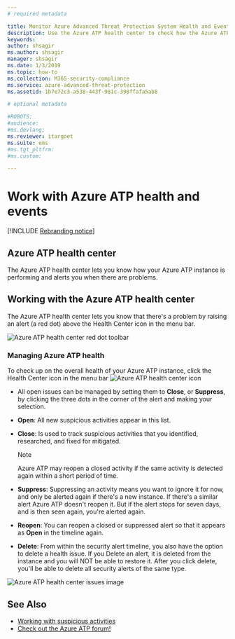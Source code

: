 ```yaml
---
# required metadata

title: Monitor Azure Advanced Threat Protection System Health and Events
description: Use the Azure ATP health center to check how the Azure ATP service is working and be alerted to potential problems and view system events in the Event viewer.
keywords:
author: shsagir
ms.author: shsagir
manager: shsagir
ms.date: 1/3/2019
ms.topic: how-to
ms.collection: M365-security-compliance
ms.service: azure-advanced-threat-protection
ms.assetid: 1b7e72c3-a538-443f-981c-398ffafa5ab8

# optional metadata

#ROBOTS:
#audience:
#ms.devlang:
ms.reviewer: itargoet
ms.suite: ems
#ms.tgt_pltfrm:
#ms.custom:

---
```



# Work with Azure ATP health and events

[!INCLUDE [Rebranding notice](includes/rebranding.md)]

## Azure ATP health center 

The Azure ATP health center lets you know how your Azure ATP instance is performing and alerts you when there are problems.

## Working with the Azure ATP health center

The Azure ATP health center lets you know that there's a problem by raising an alert (a red dot) above the Health Center icon in the menu bar.

![Azure ATP health center red dot toolbar](media/atp-health-bar.png)

### Managing Azure ATP health
To check up on the overall health of your Azure ATP instance, click the Health Center icon in the menu bar ![Azure ATP health center icon](media/atp-red-dot.png)

- All open issues can be managed by setting them to **Close**,  or **Suppress**, by clicking the three dots in the corner of the alert and making your selection.

-   **Open**: All new suspicious activities appear in this list.

-   **Close**: Is used to track suspicious activities that you identified, researched, and fixed for mitigated.

    > [!NOTE]
    > Azure ATP may reopen a closed activity if the same activity is detected again within a short period of time.
    
-   **Suppress**: Suppressing an activity means you want to ignore it for now, and only be alerted again if there's a new instance. If there's a similar alert Azure ATP doesn't reopen it. But if the alert stops for seven days, and is then seen again, you're alerted again.

-   **Reopen**: You can reopen a closed or suppressed alert so that it appears as **Open** in the timeline again.

-   **Delete**: From within the security alert timeline, you also have the option to delete a health issue. If you Delete an alert, it is deleted from the instance and you will NOT be able to restore it. After you click delete, you'll be able to delete all security alerts of the same type.



![Azure ATP health center issues image](media/atp-health-issue.png)






## See Also

- [Working with suspicious activities](working-with-suspicious-activities.md)
- [Check out the Azure ATP forum!](https://aka.ms/azureatpcommunity)
